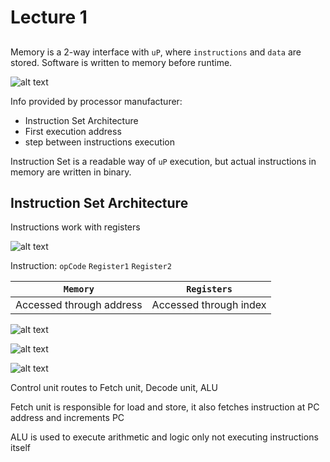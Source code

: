 # Lecture 1

## 

Memory is a 2-way interface with `uP`, where `instructions` and `data` are stored. Software is written to memory before runtime.

![alt text](image.png)

Info provided by processor manufacturer:

- Instruction Set Architecture
- First execution address
- step between instructions execution

Instruction Set is a readable way of `uP` execution, but actual instructions in memory are written in binary.

## Instruction Set Architecture

Instructions work with registers

![alt text](image-1.png)

Instruction:    `opCode` `Register1` `Register2`


|`Memory` | `Registers`
|---------|----------
| Accessed through address | Accessed through index

![alt text](image-2.png)

![alt text](image-4.png)

![alt text](image-3.png)

Control unit routes to Fetch unit, Decode unit, ALU

Fetch unit is responsible for load and store, it also fetches instruction at PC address and increments PC

ALU is used to execute arithmetic and logic only not executing instructions itself


